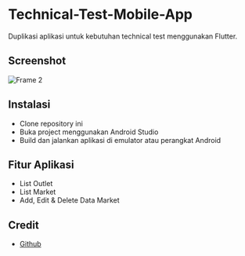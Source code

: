 # Technical-Test-Mobile-App

Duplikasi aplikasi untuk kebutuhan technical test menggunakan Flutter.

## Screenshot
![Frame 2](https://github.com/user-attachments/assets/e6616184-810e-431b-a82e-945485c88124)

## Instalasi
- Clone repository ini
- Buka project menggunakan Android Studio
- Build dan jalankan aplikasi di emulator atau perangkat Android

## Fitur Aplikasi
- List Outlet
- List Market
- Add, Edit & Delete Data Market

## Credit
- [Github](https://github.com/dimasjayadi99)
